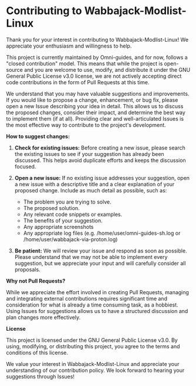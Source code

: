 # Contributing to Wabbajack-Modlist-Linux

Thank you for your interest in contributing to Wabbajack-Modlist-Linux! We appreciate your enthusiasm and willingness to help.

This project is currently maintained by Omni-guides, and for now, follows a "closed contribution" model.  This means that while the project is open-source and you are welcome to use, modify, and distribute it under the GNU General Public License v3.0 license, we are not actively accepting direct code contributions in the form of Pull Requests at this time.

We understand that you may have valuable suggestions and improvements.  If you would like to propose a change, enhancement, or bug fix, please open a new Issue describing your idea in detail.  This allows us to discuss the proposed changes, consider their impact, and determine the best way to implement them (if at all).  Providing clear and well-articulated Issues is the most effective way to contribute to the project's development.

**How to suggest changes:**

1. **Check for existing issues:** Before creating a new issue, please search the existing issues to see if your suggestion has already been discussed.  This helps avoid duplicate efforts and keeps the discussion focused.

2. **Open a new issue:** If no existing issue addresses your suggestion, open a new issue with a descriptive title and a clear explanation of your proposed change.  Include as much detail as possible, such as:

    * The problem you are trying to solve.
    * The proposed solution.
    * Any relevant code snippets or examples.
    * The benefits of your suggestion.
    * Any appropriate screenshots
    * Any appropriate log files (e.g. /home/user/omni-guides-sh.log or /home/user/wabbajack-via-proton.log)

3. **Be patient:** We will review your issue and respond as soon as possible.  Please understand that we may not be able to implement every suggestion, but we appreciate your input and will carefully consider all proposals.

**Why not Pull Requests?**

While we appreciate the effort involved in creating Pull Requests, managing and integrating external contributions requires significant time and consideration for what is already a time consuming task, as a hobbiest. Using Issues for suggestions allows us to have a structured discussion and plan changes more effectively.

**License**

This project is licensed under the GNU General Public License v3.0.  By using, modifying, or distributing this project, you agree to the terms and conditions of this license.

We value your interest in Wabbajack-Modlist-Linux and appreciate your understanding of our contribution policy.  We look forward to hearing your suggestions through Issues!
